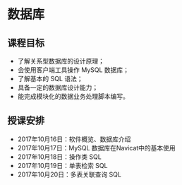 # 数据库

## 课程目标

- 了解关系型数据库的设计原理；
- 会使用客户端工具操作 MySQL 数据库；
- 了解基本的 SQL 语法；
- 具备一定的数据库设计能力；
- 能完成模块化的数据业务处理脚本编写。

## 授课安排

- 2017年10月16日：软件概览、数据库介绍
- 2017年10月17日：MySQL 数据库在Navicat中的基本使用
- 2017年10月18日：操作类 SQL 
- 2017年10月19日：单表检索 SQL
- 2017年10月20日：多表关联查询 SQL




